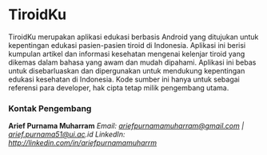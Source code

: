 # TiroidKu
TiroidKu merupakan aplikasi edukasi berbasis Android yang ditujukan untuk kepentingan edukasi pasien-pasien tiroid di Indonesia. Aplikasi ini berisi kumpulan artikel dan informasi kesehatan mengenai kelenjar tiroid yang dikemas dalam bahasa yang awam dan mudah dipahami. Aplikasi ini bebas untuk disebarluaskan dan dipergunakan untuk mendukung kepentingan edukasi kesehatan di Indonesia. Kode sumber ini hanya untuk sebagai referensi para developer, hak cipta tetap milik pengembang utama.

### Kontak Pengembang
**Arief Purnama Muharram**
_Email: ariefpurnamamuharram@gmail.com | arief.purnama51@ui.ac.id_
_LinkedIn: http://linkedin.com/in/ariefpurnamamuharrm_

